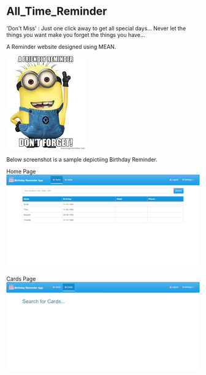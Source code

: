 # All_Time_Reminder
'Don't Miss' : Just one click away to get all special days...
				Never let the things you want make you forget the things you have...

A Reminder website designed using MEAN.



![alt tag](https://github.com/SwatiSwa/All_Time_Reminder/blob/master/client/assets/screenshots/Reminder.jpg)

Below screenshot is a sample depictiing Birthday Reminder.

Home Page
![alt tag](https://github.com/SwatiSwa/All_Time_Reminder/blob/master/client/assets/screenshots/Home_page.png)

Cards Page
![alt tag](https://github.com/SwatiSwa/All_Time_Reminder/blob/master/client/assets/screenshots/Cards_Page.png)

